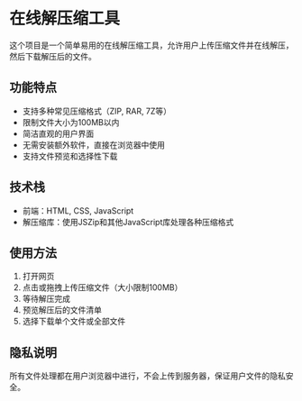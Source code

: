# 在线解压缩工具

这个项目是一个简单易用的在线解压缩工具，允许用户上传压缩文件并在线解压，然后下载解压后的文件。

## 功能特点

- 支持多种常见压缩格式（ZIP, RAR, 7Z等）
- 限制文件大小为100MB以内
- 简洁直观的用户界面
- 无需安装额外软件，直接在浏览器中使用
- 支持文件预览和选择性下载

## 技术栈

- 前端：HTML, CSS, JavaScript
- 解压缩库：使用JSZip和其他JavaScript库处理各种压缩格式

## 使用方法

1. 打开网页
2. 点击或拖拽上传压缩文件（大小限制100MB）
3. 等待解压完成
4. 预览解压后的文件清单
5. 选择下载单个文件或全部文件

## 隐私说明

所有文件处理都在用户浏览器中进行，不会上传到服务器，保证用户文件的隐私安全。 
